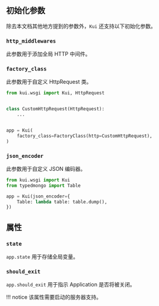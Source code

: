 ## 初始化参数

除去本文档其他地方提到的参数外，`Kui` 还支持以下初始化参数。

### `http_middlewares`

此参数用于添加全局 HTTP 中间件。

### `factory_class`

此参数用于自定义 HttpRequest 类。

```python
from kui.wsgi import Kui, HttpRequest


class CustomHttpRequest(HttpRequest):
    ...


app = Kui(
    factory_class=FactoryClass(http=CustomHttpRequest),
)
```

### `json_encoder`

此参数用于自定义 JSON 编码器。

```python
from kui.wsgi import Kui
from typedmongo import Table

app = Kui(json_encoder={
    Table: lambda table: table.dump(),
})
```

## 属性

### `state`

`app.state` 用于存储全局变量。

### `should_exit`

`app.should_exit` 用于指示 Application 是否将被关闭。

!!! notice
    该属性需要启动的服务器支持。
